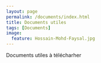 ```yaml
---
layout: page
permalink: /documents/index.html
title: Documents utiles
tags: [Documents]
image:
  feature: Hossain-Mohd-Faysal.jpg
---
```


Documents utiles à télécharher
